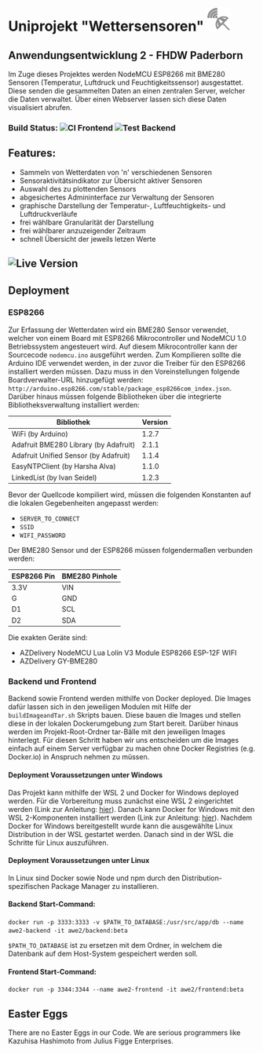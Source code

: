 # Uniprojekt "Wettersensoren" <img src="frontend/resources/img/logo.png?" height="48" width="48">
## Anwendungsentwicklung 2 - FHDW Paderborn 

Im Zuge dieses Projektes werden NodeMCU ESP8266 mit BME280 Sensoren (Temperatur, Luftdruck und Feuchtigkeitssensor) ausgestattet.
Diese senden die gesammelten Daten an einen zentralen Server, welcher die Daten verwaltet. 
Über einen Webserver lassen sich diese Daten visualisiert abrufen.

### Build Status: ![CI Frontend](https://github.com/JeuJeus/awe2-wettersensoren/workflows/Test%20Frontend/badge.svg) ![Test Backend](https://github.com/JeuJeus/awe2-wettersensoren/workflows/Test%20Backend/badge.svg)

## Features:
- Sammeln von Wetterdaten von 'n' verschiedenen Sensoren
- Sensoraktivitätsindikator zur Übersicht aktiver Sensoren
- Auswahl des zu plottenden Sensors
- abgesichertes Admininterface zur Verwaltung der Sensoren
- graphische Darstellung der Temperatur-, Luftfeuchtigkeits- und Luftdruckverläufe
- frei wählbare Granularität der Darstellung
- frei wählbarer anzuzeigender Zeitraum
- schnell Übersicht der jeweils letzen Werte

## ![Live Version](https://awe2.jeujeus.de)

## Deployment 
### ESP8266
Zur Erfassung der Wetterdaten wird ein BME280 Sensor verwendet, welcher von einem Board mit ESP8266 Mikrocontroller
und NodeMCU 1.0 Betriebssystem angesteuert wird. Auf diesem Mikrocontroller kann der Sourcecode ``nodemcu.ino`` ausgeführt werden.
Zum Kompilieren sollte die Arduino IDE verwendet werden, in der zuvor die Treiber für den ESP8266 installiert werden müssen.
Dazu muss in den Voreinstellungen folgende Boardverwalter-URL hinzugefügt werden: ``http://arduino.esp8266.com/stable/package_esp8266com_index.json``.
Darüber hinaus müssen folgende Bibliotheken über die integrierte Bibliotheksverwaltung installiert werden:

|Bibliothek|Version|
|---|---|
|WiFi (by Arduino)|1.2.7|
|Adafruit BME280 Library (by Adafruit)|2.1.1|
|Adafruit Unified Sensor (by Adafruit)|1.1.4|
|EasyNTPClient (by Harsha Alva)|1.1.0|
|LinkedList (by Ivan Seidel)|1.2.3|
 
Bevor der Quellcode kompiliert wird, müssen die folgenden Konstanten auf die lokalen Gegebenheiten angepasst werden:
- ``SERVER_TO_CONNECT``
- ``SSID`` 
- ``WIFI_PASSWORD`` 

Der BME280 Sensor und der ESP8266 müssen folgendermaßen verbunden werden:

|ESP8266 Pin|BME280 Pinhole|
|---|---|
|3.3V|VIN|
|G|GND|
|D1|SCL|
|D2|SDA|

Die exakten Geräte sind:
- AZDelivery NodeMCU Lua Lolin V3 Module ESP8266 ESP-12F WIFI 
- AZDelivery GY-BME280 

### Backend und Frontend
Backend sowie Frontend werden mithilfe von Docker deployed. 
Die Images dafür lassen sich in den jeweiligen Modulen mit Hilfe der ```buildImageandTar.sh``` Skripts bauen.
Diese bauen die Images und stellen diese in der lokalen Dockerumgebung zum Start bereit.
Darüber hinaus werden im Projekt-Root-Ordner tar-Bälle mit den jeweiligen Images hinterlegt.
Für diesen Schritt haben wir uns entscheiden um die Images einfach auf einem Server verfügbar zu machen
ohne Docker Registries (e.g. Docker.io) in Anspruch nehmen zu müssen.

#### Deployment Voraussetzungen unter Windows
Das Projekt kann mithilfe der WSL 2 und Docker for Windows deployed werden.
Für die Vorbereitung muss zunächst eine WSL 2 eingerichtet werden (Link zur Anleitung: [hier](https://docs.microsoft.com/en-us/windows/wsl/install-win10)).
Danach kann Docker for Windows mit den WSL 2-Komponenten installiert werden (Link zur Anleitung: [hier](https://docs.docker.com/docker-for-windows/wsl/)).
Nachdem Docker for Windows bereitgestellt wurde kann die ausgewählte Linux Distribution in der WSL gestartet werden. 
Danach sind in der WSL die Schritte für Linux auszuführen.

#### Deployment Voraussetzungen unter Linux
In Linux sind Docker sowie Node und npm durch den Distribution-spezifischen Package Manager zu installieren. 

#### Backend Start-Command:
```docker run -p 3333:3333 -v $PATH_TO_DATABASE:/usr/src/app/db --name awe2-backend -it awe2/backend:beta```

```$PATH_TO_DATABASE``` ist zu ersetzen mit dem Ordner, in welchem die Datenbank auf dem Host-System gespeichert werden soll.

#### Frontend Start-Command:
```docker run -p 3344:3344 --name awe2-frontend -it awe2/frontend:beta```


## Easter Eggs
There are no Easter Eggs in our Code. We are serious programmers like Kazuhisa Hashimoto from Julius Figge Enterprises.

